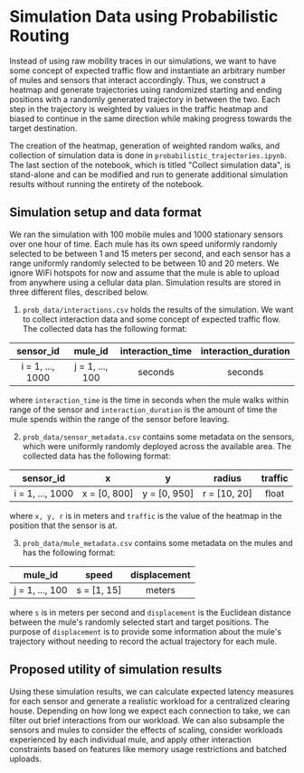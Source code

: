 # Simulation Data using Probabilistic Routing

Instead of using raw mobility traces in our simulations, we want to have some concept of expected traffic flow and instantiate an arbitrary number of mules and sensors that interact accordingly. Thus, we construct a heatmap and generate trajectories using randomized starting and ending positions with a randomly generated trajectory in between the two. Each step in the trajectory is weighted by values in the traffic heatmap and biased to continue in the same direction while making progress towards the target destination.

The creation of the heatmap, generation of weighted random walks, and collection of simulation data is done in `probabilistic_trajectories.ipynb`. The last section of the notebook, which is titled "Collect simulation data", is stand-alone and can be modified and run to generate additional simulation results without running the entirety of the notebook.

## Simulation setup and data format

We ran the simulation with 100 mobile mules and 1000 stationary sensors over one hour of time. Each mule has its own speed uniformly randomly selected to be between 1 and 15 meters per second, and each sensor has a range uniformly randomly selected to be between 10 and 20 meters. We ignore WiFi hotspots for now and assume that the mule is able to upload from anywhere using a cellular data plan. Simulation results are stored in three different files, described below.

1. `prob_data/interactions.csv` holds the results of the simulation. We want to collect interaction data and some concept of expected traffic flow. The collected data has the following format:

| sensor_id | mule_id | interaction_time | interaction_duration |
| :---: | :---: | :---: | :---: |
| i = 1, ..., 1000 | j = 1, ..., 100 | seconds | seconds |

where `interaction_time` is the time in seconds when the mule walks within range of the sensor and `interaction_duration` is the amount of time the mule spends within the range of the sensor before leaving.

2. `prob_data/sensor_metadata.csv` contains some metadata on the sensors, which were uniformly randomly deployed across the available area. The collected data has the following format:

| sensor_id | x | y | radius | traffic |
| :---: | :---: | :---: | :---: | :---: |
| i = 1, ..., 1000 | x = \[0, 800\] | y = \[0, 950\] | r = \[10, 20\] | float |

where `x, y, r` is in meters and `traffic` is the value of the heatmap in the position that the sensor is at.

3. `prob_data/mule_metadata.csv` contains some metadata on the mules and has the following format:

| mule_id | speed | displacement |
| :---: | :---: | :---: |
| j = 1, ..., 100 | s = \[1, 15\] | meters | 

where `s` is in meters per second and `displacement` is the Euclidean distance between the mule's randomly selected start and target positions. The purpose of `displacement` is to provide some information about the mule's trajectory without needing to record the actual trajectory for each mule.

## Proposed utility of simulation results

Using these simulation results, we can calculate expected latency measures for each sensor and generate a realistic workload for a centralized clearing house. Depending on how long we expect each connection to take, we can filter out brief interactions from our workload. We can also subsample the sensors and mules to consider the effects of scaling, consider workloads experienced by each individual mule, and apply other interaction constraints based on features like memory usage restrictions and batched uploads.
